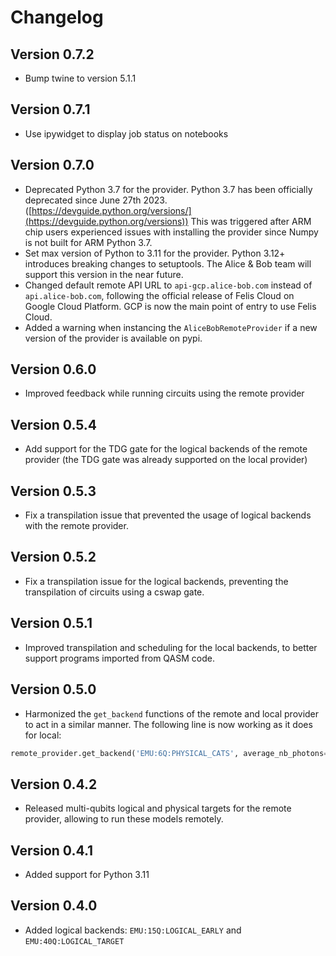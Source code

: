# Changelog

## Version 0.7.2

- Bump twine to version 5.1.1

## Version 0.7.1

- Use ipywidget to display job status on notebooks

## Version 0.7.0

- Deprecated Python 3.7 for the provider. Python 3.7 has been officially deprecated since June 27th 2023. ([https://devguide.python.org/versions/](https://devguide.python.org/versions)) This was triggered after ARM chip users experienced issues with installing the provider since Numpy is not built for ARM Python 3.7.
- Set max version of Python to 3.11 for the provider. Python 3.12+ introduces breaking changes to setuptools. The Alice & Bob team will support this version in the near future.
- Changed default remote API URL to `api-gcp.alice-bob.com` instead of `api.alice-bob.com`, following the official release of Felis Cloud on Google Cloud Platform. GCP is now the main point of entry to use Felis Cloud.
- Added a warning when instancing the `AliceBobRemoteProvider` if a new version of the provider is available on pypi.

## Version 0.6.0

- Improved feedback while running circuits using the remote provider

## Version 0.5.4

- Add support for the TDG gate for the logical backends of the remote provider (the TDG gate was already supported on the local provider)

## Version 0.5.3

- Fix a transpilation issue that prevented the usage of logical backends with the remote provider.

## Version 0.5.2

- Fix a transpilation issue for the logical backends, preventing the transpilation of circuits using a cswap gate.

## Version 0.5.1

- Improved transpilation and scheduling for the local backends, to better support programs imported from QASM code.

## Version 0.5.0

- Harmonized the `get_backend` functions of the remote and local provider to act in a similar manner. The following line is now working as it does for local:

```python
remote_provider.get_backend('EMU:6Q:PHYSICAL_CATS', average_nb_photons=4.5, kappa_1=1000)
```

## Version 0.4.2

- Released multi-qubits logical and physical targets for the remote provider, allowing to run these models remotely.

## Version 0.4.1

- Added support for Python 3.11

## Version 0.4.0

- Added logical backends: `EMU:15Q:LOGICAL_EARLY` and `EMU:40Q:LOGICAL_TARGET`